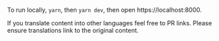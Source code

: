 
To run locally, `yarn`, then `yarn dev`, then open https://localhost:8000.

If you translate content into other languages feel free to PR links. Please ensure translations link to the original content.

